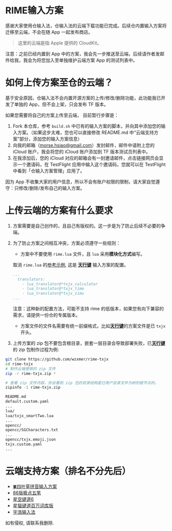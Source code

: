 # RIME输入方案

感谢大家使用仓输入法，仓输入法的云端下载功能已完成。后续仓内置输入方案将迁移至云端，不会在随 App 一起发布商店。

> 这里的云端是指 Apple 提供的 CloudKit。

注意：之前已经内置到 App 中的方案，我会先一步推送至云端，后续请作者发邮件给我，我会为将您加入至单独维护云端方案 App 的测试列表中。

# 如何上传方案至仓的云端？

基于安全原因，仓输入法不会内置开源方案的上传/修改/删除功能，此功能我已开发了单独的 App，但不会上架，只会发布 TF 版本。

如果您需要将自己的方案上传至云端， 目前暂行步骤是：

1. Fork 本仓库，参考 `build.sh` 中已有的输入方案的脚本，并向其中添加您的输入方案。（如果这步太难，您也可以直接修改 README.md 中“云端支持方案”部分，添加您的输入方案信息）
2. 向我的邮箱（morse.hsiao@gmail.com）发封邮件，邮件中请附上您的 iCloud 账户，我会将您的 iCloud 账户添加到 TF 版本测试员列表中。
3. 在我添加后，您的 iCloud 对应的邮箱会有一封邀请邮件，点击链接网页会显示一个邀请码，在 TestFlight 应用中输入这个邀请码，您就可以在 TestFlight 中看到「仓输入方案管理」应用了。

因为 App 不收集大家的用户信息，所以不会有账户权限的限制，请大家自觉遵守：只修改/删除/发布自己的输入方案。

# 上传云端的方案有什么要求

1. 方案需要是自己创作的，且自己有版权的。这一步是为了防止后续不必要的争端。
2. 为了防止方案之间相互冲突，方案必须遵守一些规则：

    * 方案中不要使用 `rime.lua` 文件，且 `lua` 采用**模块化方式**编写。

    取消 `rime.lua` 的[参考示例](https://github.com/wzxmer/rime-txjx/blob/main/txjx.schema.yaml), 这是 [**天行键**](https://github.com/wzxmer/rime-txjx) 输入方案的配置。

    ```yaml
    ...
      translators:
        - lua_translator@*txjx_calculator
        - lua_translator@*txjx_time
        - lua_translator@*txjx_zimu
    ...
    ```

    注意：这种新的配置方法，可能不支持 rime 的低版本，如果您有向下兼容的需求，请提供一份仓的专属版本。

    * 方案文件的文件名需要有统一前缀格式，比如[**天行键**](https://github.com/wzxmer/rime-txjx)的方案文件是已 `txjx`开头。
3. 上传方案的 zip 包不要包含根目录，嵌套一层目录会导致部署失败，已[**天行键**](https://github.com/wzxmer/rime-txjx)的 zip 包制作过程为例: 

```sh
git clone https://github.com/wzxmer/rime-txjx
cd rime-txjx
# 制作云端使用的 zip 文件
zip -r rime-txjx.zip *

# 查看 zip 文件内容，你会看到 zip 包的目录结构是已用户目录文件为树的根节点的。
zipinfo -1 rime-txjx.zip

README.md
default.custom.yaml
...
lua/
lua/txjx_smartTwo.lua
...
opencc/
opencc/SGCharacters.txt
...
opencc/txjx.emoji.json
txjx.custom.yaml
...
```

# 云端支持方案（排名不分先后）

* [🍀四叶草拼音输入方案](https://github.com/fkxxyz/rime-cloverpinyin)
* [86版极点五笔](https://github.com/KyleBing/rime-wubi86-jidian)
* [星空键道6](https://github.com/xkinput/Rime_JD)
* [星猫键道百万词库版](https://github.com/wzxmer/xkjd6-rime)
* [宇浩输入法](https://github.com/forFudan/yuhao)

如有侵权, 请联系我删除. 